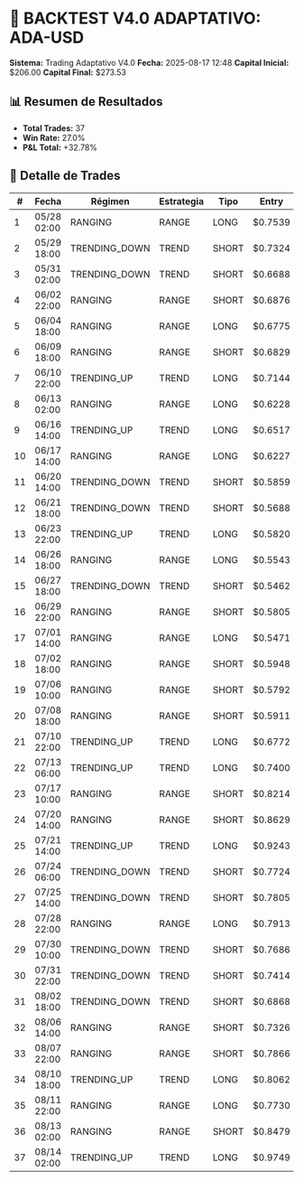 # 🤖 BACKTEST V4.0 ADAPTATIVO: ADA-USD

**Sistema:** Trading Adaptativo V4.0
**Fecha:** 2025-08-17 12:48
**Capital Inicial:** $206.00
**Capital Final:** $273.53

## 📊 Resumen de Resultados

- **Total Trades:** 37
- **Win Rate:** 27.0%
- **P&L Total:** +32.78%

## 📝 Detalle de Trades

| # | Fecha | Régimen | Estrategia | Tipo | Entry | Exit | P&L% | Razón | Confianza | Señales |
|---|-------|---------|------------|------|-------|------|------|-------|-----------|---------|
| 1 | 05/28 02:00 | RANGING | RANGE | LONG | $0.7539 | $0.7463 | -1.01% | STOP_LOSS | 50.0% | BOUNCE_FROM_BB_LOWER, STOCH_OVERSOLD |
| 2 | 05/29 18:00 | TRENDING_DOWN | TREND | SHORT | $0.7324 | $0.7184 | +1.92% | TAKE_PROFIT | 57.1% | TREND_CONTINUATION, BREAKDOWN |
| 3 | 05/31 02:00 | TRENDING_DOWN | TREND | SHORT | $0.6688 | $0.6865 | -2.65% | STOP_LOSS | 57.1% | TREND_CONTINUATION, BREAKDOWN |
| 4 | 06/02 22:00 | RANGING | RANGE | SHORT | $0.6876 | $0.6956 | -1.16% | STOP_LOSS | 75.0% | BOUNCE_FROM_BB_UPPER, RSI_OVERBOUGHT_EXTREME |
| 5 | 06/04 18:00 | RANGING | RANGE | LONG | $0.6775 | $0.6712 | -0.92% | STOP_LOSS | 75.0% | BOUNCE_FROM_BB_LOWER, RSI_OVERSOLD_EXTREME |
| 6 | 06/09 18:00 | RANGING | RANGE | SHORT | $0.6829 | $0.6899 | -1.02% | STOP_LOSS | 62.5% | RSI_OVERBOUGHT_EXTREME, STOCH_OVERBOUGHT |
| 7 | 06/10 22:00 | TRENDING_UP | TREND | LONG | $0.7144 | $0.6984 | -2.24% | STOP_LOSS | 57.1% | TREND_CONTINUATION, BREAKOUT_UP |
| 8 | 06/13 02:00 | RANGING | RANGE | LONG | $0.6228 | $0.9653 | +54.99% | TIME_OUT | 85.0% | BOUNCE_FROM_BB_LOWER, RSI_OVERSOLD_EXTREME |
| 9 | 06/16 14:00 | TRENDING_UP | TREND | LONG | $0.6517 | $0.6430 | -1.34% | STOP_LOSS | 57.1% | TREND_CONTINUATION, BREAKOUT_UP |
| 10 | 06/17 14:00 | RANGING | RANGE | LONG | $0.6227 | $0.6170 | -0.91% | STOP_LOSS | 62.5% | RSI_OVERSOLD_EXTREME, STOCH_OVERSOLD |
| 11 | 06/20 14:00 | TRENDING_DOWN | TREND | SHORT | $0.5859 | $0.5719 | +2.38% | TAKE_PROFIT | 57.1% | TREND_CONTINUATION, BREAKDOWN |
| 12 | 06/21 18:00 | TRENDING_DOWN | TREND | SHORT | $0.5688 | $0.5588 | +1.75% | TAKE_PROFIT | 57.1% | TREND_CONTINUATION, BREAKDOWN |
| 13 | 06/23 22:00 | TRENDING_UP | TREND | LONG | $0.5820 | $0.5657 | -2.79% | STOP_LOSS | 57.1% | TREND_CONTINUATION, BREAKOUT_UP |
| 14 | 06/26 18:00 | RANGING | RANGE | LONG | $0.5543 | $0.5484 | -1.07% | STOP_LOSS | 62.5% | RSI_OVERSOLD_EXTREME, STOCH_OVERSOLD |
| 15 | 06/27 18:00 | TRENDING_DOWN | TREND | SHORT | $0.5462 | $0.5551 | -1.62% | STOP_LOSS | 57.1% | TREND_CONTINUATION, BREAKDOWN |
| 16 | 06/29 22:00 | RANGING | RANGE | SHORT | $0.5805 | $0.5866 | -1.04% | STOP_LOSS | 62.5% | BOUNCE_FROM_BB_UPPER, AT_RESISTANCE |
| 17 | 07/01 14:00 | RANGING | RANGE | LONG | $0.5471 | $0.5407 | -1.17% | STOP_LOSS | 62.5% | RSI_OVERSOLD_EXTREME, STOCH_OVERSOLD |
| 18 | 07/02 18:00 | RANGING | RANGE | SHORT | $0.5948 | $0.6025 | -1.30% | STOP_LOSS | 85.0% | BOUNCE_FROM_BB_UPPER, RSI_OVERBOUGHT_EXTREME |
| 19 | 07/06 10:00 | RANGING | RANGE | SHORT | $0.5792 | $0.5825 | -0.57% | STOP_LOSS | 50.0% | BOUNCE_FROM_BB_UPPER, STOCH_OVERBOUGHT |
| 20 | 07/08 18:00 | RANGING | RANGE | SHORT | $0.5911 | $0.5964 | -0.90% | STOP_LOSS | 85.0% | BOUNCE_FROM_BB_UPPER, RSI_OVERBOUGHT_EXTREME |
| 21 | 07/10 22:00 | TRENDING_UP | TREND | LONG | $0.6772 | $0.6980 | +3.07% | TAKE_PROFIT | 57.1% | TREND_CONTINUATION, BREAKOUT_UP |
| 22 | 07/13 06:00 | TRENDING_UP | TREND | LONG | $0.7400 | $0.7251 | -2.01% | STOP_LOSS | 57.1% | TREND_CONTINUATION, BREAKOUT_UP |
| 23 | 07/17 10:00 | RANGING | RANGE | SHORT | $0.8214 | $0.8405 | -2.32% | STOP_LOSS | 75.0% | BOUNCE_FROM_BB_UPPER, STOCH_OVERBOUGHT |
| 24 | 07/20 14:00 | RANGING | RANGE | SHORT | $0.8629 | $0.8746 | -1.35% | STOP_LOSS | 62.5% | RSI_OVERBOUGHT_EXTREME, STOCH_OVERBOUGHT |
| 25 | 07/21 14:00 | TRENDING_UP | TREND | LONG | $0.9243 | $0.9026 | -2.36% | STOP_LOSS | 57.1% | TREND_CONTINUATION, BREAKOUT_UP |
| 26 | 07/24 06:00 | TRENDING_DOWN | TREND | SHORT | $0.7724 | $0.7960 | -3.06% | STOP_LOSS | 57.1% | TREND_CONTINUATION, BREAKDOWN |
| 27 | 07/25 14:00 | TRENDING_DOWN | TREND | SHORT | $0.7805 | $0.8038 | -3.00% | STOP_LOSS | 57.1% | TREND_CONTINUATION, BREAKDOWN |
| 28 | 07/28 22:00 | RANGING | RANGE | LONG | $0.7913 | $0.7803 | -1.40% | STOP_LOSS | 62.5% | RSI_OVERSOLD_EXTREME, STOCH_OVERSOLD |
| 29 | 07/30 10:00 | TRENDING_DOWN | TREND | SHORT | $0.7686 | $0.7498 | +2.45% | TAKE_PROFIT | 57.1% | TREND_CONTINUATION, BREAKDOWN |
| 30 | 07/31 22:00 | TRENDING_DOWN | TREND | SHORT | $0.7414 | $0.7188 | +3.05% | TAKE_PROFIT | 57.1% | TREND_CONTINUATION, BREAKDOWN |
| 31 | 08/02 18:00 | TRENDING_DOWN | TREND | SHORT | $0.6868 | $0.7033 | -2.41% | STOP_LOSS | 57.1% | TREND_CONTINUATION, BREAKDOWN |
| 32 | 08/06 14:00 | RANGING | RANGE | SHORT | $0.7326 | $0.7402 | -1.04% | STOP_LOSS | 50.0% | BOUNCE_FROM_BB_UPPER, STOCH_OVERBOUGHT |
| 33 | 08/07 22:00 | RANGING | RANGE | SHORT | $0.7866 | $0.7978 | -1.43% | STOP_LOSS | 85.0% | BOUNCE_FROM_BB_UPPER, RSI_OVERBOUGHT_EXTREME |
| 34 | 08/10 18:00 | TRENDING_UP | TREND | LONG | $0.8062 | $0.8298 | +2.94% | TAKE_PROFIT | 71.4% | PULLBACK_IN_UPTREND, TREND_CONTINUATION |
| 35 | 08/11 22:00 | RANGING | RANGE | LONG | $0.7730 | $0.8327 | +7.73% | TAKE_PROFIT | 62.5% | RSI_OVERSOLD_EXTREME, STOCH_OVERSOLD |
| 36 | 08/13 02:00 | RANGING | RANGE | SHORT | $0.8479 | $0.8619 | -1.65% | STOP_LOSS | 62.5% | RSI_OVERBOUGHT_EXTREME, STOCH_OVERBOUGHT |
| 37 | 08/14 02:00 | TRENDING_UP | TREND | LONG | $0.9749 | $1.0140 | +4.01% | TAKE_PROFIT | 57.1% | TREND_CONTINUATION, BREAKOUT_UP |
